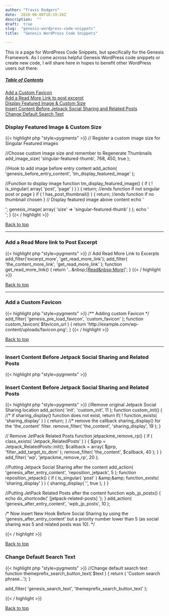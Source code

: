 ```yaml
---
author: "Travis Rodgers"
date:  2018-08-08T10:19:26Z
description:  ""
draft:  true
slug:  "genesis-wordpress-code-snippets"
title:  "Genesis WordPress Code Snippets"

---
```



<p>This is a page for WordPress Code Snippets, but specifically for the Genesis Framework. As I come across helpful Genesis WordPress code snippets or create new code, I will share here in hopes to benefit other WordPress users out there:</p>
<div id="genesis-table-of-contents">
<h5><span style="text-decoration: underline;">Table of Contents</span></h5>
<p><a href="#custom-favicon">Add a Custom Favicon</a><br />
<a href="#read-more-link">Add a Read More Link to post excerpt</a><br />
<a href="#featured-image-custom">Display Featured Image &amp; Custom Size</a><br />
<a href="#insert-content-before-jetpack">Insert Content Before Jetpack Social Sharing and Related Posts</a><br />
<a href="#change-default-search-text">Change Default Search Text</a></p>
</div>
<h3 id="featured-image-custom">Display Featured Image &amp; Custom Size</h3>

{{< highlight php "style=pygments" >}}
// Register a custom image size for Singular Featured images

//Choose custom image size and remember to Regenerate Thumbnails
add_image_size( 'singular-featured-thumb', 768, 450, true ); 

//Hook to add image before entry content
add_action( 'genesis_before_entry_content', 'tm_display_featured_image' );

//Function to display image
function tm_display_featured_image() {
    if ( ! is_singular( array( 'post', 'page' ) ) ) {
        return; //ends function if not singular post or page
    }
    if ( ! has_post_thumbnail() ) {
        return; //ends function if no thumbnail chosen
    }
    // Display featured image above content
    echo '<div class="singular-featured-image">';
        genesis_image( array( 'size' => 'singular-featured-thumb' ) );
    echo '</div>';
}
{{< / highlight >}}

<p><a href="#genesis-table-of-contents">Back to top</a></p>
<hr />
<h3 id="read-more-link">Add a Read More link to Post Excerpt</h3>
{{< highlight php "style=pygments" >}}
// Add Read More Link to Excerpts
add_filter('excerpt_more', 'get_read_more_link');
add_filter( 'the_content_more_link', 'get_read_more_link' );
function get_read_more_link() {
   return '...&amp;nbsp;<a href="' . get_permalink() . '">[Read&amp;nbsp;More]</a>';
}
{{< / highlight >}}
<p><a href="#genesis-table-of-contents">Back to top</a></p>
<hr />
<h3 id="custom-favicon">Add a Custom Favicon</h3>
{{< highlight php "style=pygments" >}}
/** Adding custom Favicon */
add_filter( 'genesis_pre_load_favicon', 'custom_favicon' );
function custom_favicon( $favicon_url ) {
    return 'http://example.com/wp-content/uploads/favicon.png';
}
{{< / highlight >}}

<p><a href="#genesis-table-of-contents">Back to top</a></p>
<hr />
<h3 id="insert-content-before-jetpack">Insert Content Before Jetpack Social Sharing and Related Posts</h3>
{{< highlight php "style=pygments" >}}
<h3>Insert Content Before Jetpack Social Sharing and Related Posts</h3>
{{< highlight php "style=pygments" >}}
//Remove original Jetpack Social Sharing location
add_action( 'init', 'custom_init', 11 );
function custom_init() {
    //* if sharing_display() function does not exist, return
    if( ! function_exists( 'sharing_display' ) ) {
        return;
    }
    //* remove the callback sharing_display() for the 'the_content' filter.
    remove_filter( 'the_content', 'sharing_display', 19 );
}

// Remove JetPack Related Posts
function jetpackme_remove_rp() {
    if ( class_exists( 'Jetpack_RelatedPosts' ) ) {
        $jprp = Jetpack_RelatedPosts::init();
        $callback = array( $jprp, 'filter_add_target_to_dom' );
        remove_filter( 'the_content', $callback, 40 );
    }
}
add_filter( 'wp', 'jetpackme_remove_rp', 20 );

//Putting Jetpack Social Sharing after the content
add_action( 'genesis_after_entry_content', 'reposition_jetpack', 5 );
function reposition_jetpack() {
    if ( is_singular( 'post' ) &amp;amp;&amp;amp; function_exists( 'sharing_display' ) ) {
        sharing_display( '', true );
    }
}

//Putting JetPack Related Posts after the content
function wpb_jp_posts() {
    echo do_shortcode(' [jetpack-related-posts] ');
}
add_action( 'genesis_after_entry_content', 'wpb_jp_posts', 10 );

/* Now insert New Hook Before Social Sharing by using the 
'genesis_after_entry_content' but a priority number lower than 5 
(as social sharing was 5 and related posts was 10). */

{{< / highlight >}}
<p><a href="#genesis-table-of-contents">Back to top</a></p>
<h3 id="change-default-search-text">Change Default Search Text</h3>
{{< highlight php "style=pygments" >}}
//Change default search text
function themeprefix_search_button_text( $text ) {
	return ( 'Custom search phrase...');
	}

add_filter( 'genesis_search_text', 'themeprefix_search_button_text' );

{{< / highlight >}}

<p><a href="#genesis-table-of-contents">Back to top</a></p>



